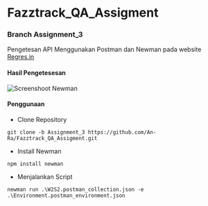 # Fazztrack_QA_Assigment
### Branch Assignment_3
Pengetesan API Menggunakan Postman dan Newman pada website [Regres.in](Regres.in)
#### Hasil Pengetesesan
![Screenshoot Newman](https://user-images.githubusercontent.com/29125099/187830062-66baefdd-be92-4b2e-bdbb-2577a371bbf4.png)

#### Penggunaan
* Clone Repository
```
git clone -b Assignment_3 https://github.com/An-Ra/Fazztrack_QA_Assigment.git
```
* Install Newman
```
npm install newman
```
* Menjalankan Script
```
newman run .\W2S2.postman_collection.json -e .\Environment.postman_environment.json
```
